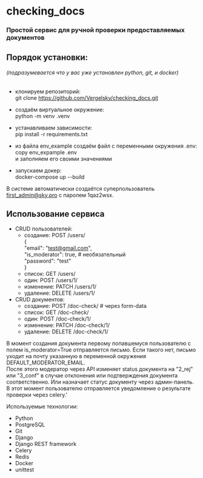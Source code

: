 # checking_docs
### Простой сервис для ручной проверки предоставляемых документов

## Порядок установки:
###### (подразумевается что у вас уже установлен python, git, и docker)
- клонируем репозиторий:<br>
git clone https://github.com/Vergelsky/checking_docs.git<br>

- создаём виртуальное окружение:<br>
python -m venv .venv
- устанавливаем зависимости:<br>
pip install -r requirements.txt
- из файла env_example создаём файл с переменными окружения .env:<br>
copy env_expample .env<br>
и заполняем его своими значениями
- запускаем докер:<br>
docker-compose up --build

В системе автоматически создаётся суперпользователь first_admin@sky.pro
с паролем 1qaz2wsx.

## Использование сервиса <br>
- CRUD пользователей:
  - создание: POST /users/<br>
    {<br>
    "email": "test@gmail.com",<br>
    "is_moderator": true, # необязательный<br> 
    "password": "test"<br>
    }
  - список: GET /users/<br>
  - один: POST /users/1/<br>
  - изменение: PATCH /users/1/<br>
  - удаление: DELETE /users/1/<br>
- CRUD документов:
  - создание: POST /doc-check/  # через form-data<br> 
  - список: GET /doc-check/<br>
  - один: POST /doc-check/1/<br>
  - изменение: PATCH /doc-check/1/<br>
  - удаление: DELETE /doc-check/1/<br>

В момент создания документа первому попавшемуся пользователю с полем is_moderator=True
отправляется письмо. Если такого нет, письмо уходит на почту указанную в переменной окружения DEFAULT_MODERATOR_EMAIL.
<br>После этого модератор через API изменяет status документа на "2_rej" или "3_conf" в случае отклонения или
подтверждения документа соответственно. Или назначает статус документу через админ-панель. В этот момент пользователю
отправляется уведомление о результате проверки через celery.'

Используемые технологии:
- Python
- PostgreSQL
- Git
- Django
- Django REST framework
- Celery
- Redis
- Docker
- unittest